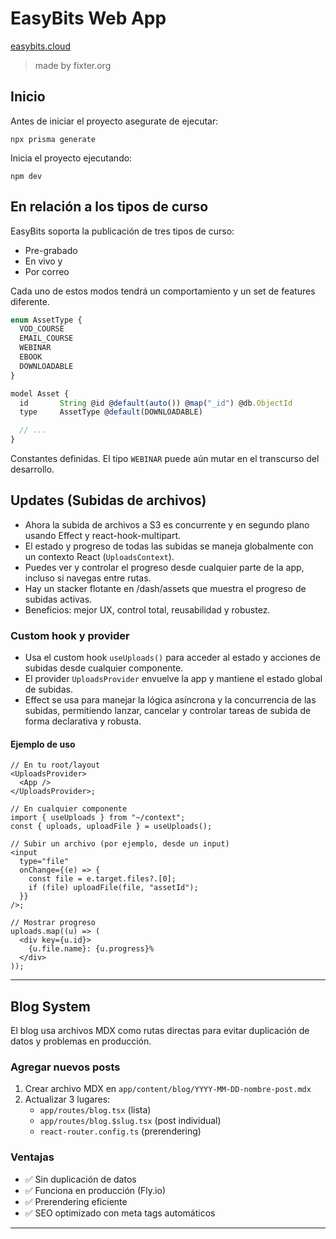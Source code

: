 # EasyBits Web App

[easybits.cloud](https://www.easybits.cloud)

> made by fixter.org

## Inicio

Antes de iniciar el proyecto asegurate de ejecutar:

```
npx prisma generate
```

Inicia el proyecto ejecutando:

```
npm dev
```

## En relación a los tipos de curso

EasyBits soporta la publicación de tres tipos de curso:

- Pre-grabado
- En vivo y
- Por correo

Cada uno de estos modos tendrá un comportamiento y un set de features diferente.

```js
enum AssetType {
  VOD_COURSE
  EMAIL_COURSE
  WEBINAR
  EBOOK
  DOWNLOADABLE
}

model Asset {
  id       String @id @default(auto()) @map("_id") @db.ObjectId
  type     AssetType @default(DOWNLOADABLE)

  // ...
}
```

Constantes definidas. El tipo `WEBINAR` puede aún mutar en el transcurso del desarrollo.

## Updates (Subidas de archivos)

- Ahora la subida de archivos a S3 es concurrente y en segundo plano usando Effect y react-hook-multipart.
- El estado y progreso de todas las subidas se maneja globalmente con un contexto React (`UploadsContext`).
- Puedes ver y controlar el progreso desde cualquier parte de la app, incluso si navegas entre rutas.
- Hay un stacker flotante en /dash/assets que muestra el progreso de subidas activas.
- Beneficios: mejor UX, control total, reusabilidad y robustez.

### Custom hook y provider

- Usa el custom hook `useUploads()` para acceder al estado y acciones de subidas desde cualquier componente.
- El provider `UploadsProvider` envuelve la app y mantiene el estado global de subidas.
- Effect se usa para manejar la lógica asíncrona y la concurrencia de las subidas, permitiendo lanzar, cancelar y controlar tareas de subida de forma declarativa y robusta.

#### Ejemplo de uso

```tsx
// En tu root/layout
<UploadsProvider>
  <App />
</UploadsProvider>;

// En cualquier componente
import { useUploads } from "~/context";
const { uploads, uploadFile } = useUploads();

// Subir un archivo (por ejemplo, desde un input)
<input
  type="file"
  onChange={(e) => {
    const file = e.target.files?.[0];
    if (file) uploadFile(file, "assetId");
  }}
/>;

// Mostrar progreso
uploads.map((u) => (
  <div key={u.id}>
    {u.file.name}: {u.progress}%
  </div>
));
```

---

## Blog System

El blog usa archivos MDX como rutas directas para evitar duplicación de datos y problemas en producción.

### Agregar nuevos posts

1. Crear archivo MDX en `app/content/blog/YYYY-MM-DD-nombre-post.mdx`
2. Actualizar 3 lugares:
   - `app/routes/blog.tsx` (lista)
   - `app/routes/blog.$slug.tsx` (post individual)
   - `react-router.config.ts` (prerendering)

### Ventajas

- ✅ Sin duplicación de datos
- ✅ Funciona en producción (Fly.io)
- ✅ Prerendering eficiente
- ✅ SEO optimizado con meta tags automáticos

---
